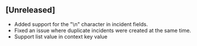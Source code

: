 ## [Unreleased]
  - Added support for the "\n" character in incident fields.
  - Fixed an issue where duplicate incidents were created at the same time.
  - Support list value in context key value
  